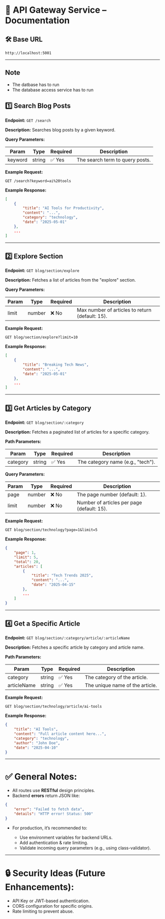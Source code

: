 
# 🚀 **API Gateway Service – Documentation**

## 🛠 Base URL

```
http://localhost:5001  
```

---

## Note

- The datbase has to run
- The database access service has to run 



## 1️⃣ **Search Blog Posts**

**Endpoint:**
`GET /search`

**Description:**
Searches blog posts by a given keyword.

**Query Parameters:**

| Param   | Type   | Required | Description                     |
| ------- | ------ | -------- | ------------------------------- |
| keyword | string | ✅ Yes    | The search term to query posts. |

**Example Request:**

```
GET /search?keyword=ai%20tools
```

**Example Response:**

```json
[
    {
        "title": "AI Tools for Productivity",
        "content": "...",
        "category": "technology",
        "date": "2025-05-01"
    },
    ...
]
```

---

## 2️⃣ **Explore Section**

**Endpoint:**
`GET blog/section/explore`

**Description:**
Fetches a list of articles from the "explore" section.

**Query Parameters:**

| Param | Type   | Required | Description                                     |
| ----- | ------ | -------- | ----------------------------------------------- |
| limit | number | ❌ No     | Max number of articles to return (default: 15). |

**Example Request:**

```
GET blog/section/explore?limit=10
```

**Example Response:**

```json
[
    {
        "title": "Breaking Tech News",
        "content": "...",
        "date": "2025-05-01"
    },
    ...
]
```

---

## 3️⃣ **Get Articles by Category**

**Endpoint:**
`GET blog/section/:category`

**Description:**
Fetches a paginated list of articles for a specific category.

**Path Parameters:**

| Param    | Type   | Required | Description                       |
| -------- | ------ | -------- | --------------------------------- |
| category | string | ✅ Yes    | The category name (e.g., "tech"). |

**Query Parameters:**

| Param | Type   | Required | Description                                |
| ----- | ------ | -------- | ------------------------------------------ |
| page  | number | ❌ No     | The page number (default: 1).              |
| limit | number | ❌ No     | Number of articles per page (default: 15). |

**Example Request:**

```
GET blog/section/technology?page=1&limit=5
```

**Example Response:**

```json
{
    "page": 1,
    "limit": 5,
    "total": 20,
    "articles": [
        {
            "title": "Tech Trends 2025",
            "content": "...",
            "date": "2025-04-15"
        },
        ...
    ]
}
```

---

## 4️⃣ **Get a Specific Article**

**Endpoint:**
`GET blog/section/:category/article/:articleName`

**Description:**
Fetches a specific article by category and article name.

**Path Parameters:**

| Param       | Type   | Required | Description                     |
| ----------- | ------ | -------- | ------------------------------- |
| category    | string | ✅ Yes    | The category of the article.    |
| articleName | string | ✅ Yes    | The unique name of the article. |

**Example Request:**

```
GET blog/section/technology/article/ai-tools
```

**Example Response:**

```json
{
    "title": "AI Tools",
    "content": "Full article content here...",
    "category": "technology",
    "author": "John Doe",
    "date": "2025-04-10"
}
```

---

# ✅ **General Notes:**

* All routes use **RESTful** design principles.
* Backend **errors** return JSON like:

```json
{
    "error": "Failed to fetch data",
    "details": "HTTP error! Status: 500"
}
```

* For production, it’s recommended to:

  * Use environment variables for backend URLs.
  * Add authentication & rate limiting.
  * Validate incoming query parameters (e.g., using class-validator).

---

# 🔒 **Security Ideas (Future Enhancements):**

* API Key or JWT-based authentication.
* CORS configuration for specific origins.
* Rate limiting to prevent abuse.

